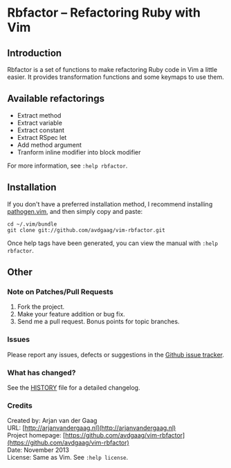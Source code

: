 # Rbfactor – Refactoring Ruby with Vim

## Introduction

Rbfactor is a set of functions to make refactoring Ruby code in Vim a little
easier. It provides transformation functions and some keymaps to use them.

## Available refactorings

* Extract method
* Extract variable
* Extract constant
* Extract RSpec let
* Add method argument
* Tranform inline modifier into block modifier

For more information, see `:help rbfactor`.

## Installation

If you don't have a preferred installation method, I recommend
installing [pathogen.vim](https://github.com/tpope/vim-pathogen), and
then simply copy and paste:

    cd ~/.vim/bundle
    git clone git://github.com/avdgaag/vim-rbfactor.git

Once help tags have been generated, you can view the manual with
`:help rbfactor`.

## Other

### Note on Patches/Pull Requests

1. Fork the project.
2. Make your feature addition or bug fix.
3. Send me a pull request. Bonus points for topic branches.

### Issues

Please report any issues, defects or suggestions in the [Github issue tracker](https://github.com/avdgaag/vim-rbfactor/issues).

### What has changed?

See the [HISTORY](https://github.com/avdgaag/vim-rbfactor/blob/master/HISTORY.md) file for a detailed changelog.

### Credits

Created by: Arjan van der Gaag  
URL: [http://arjanvandergaag.nl](http://arjanvandergaag.nl)  
Project homepage: [https://github.com/avdgaag/vim-rbfactor](https://github.com/avdgaag/vim-rbfactor)  
Date: November 2013  
License: Same as Vim. See `:help license`.

